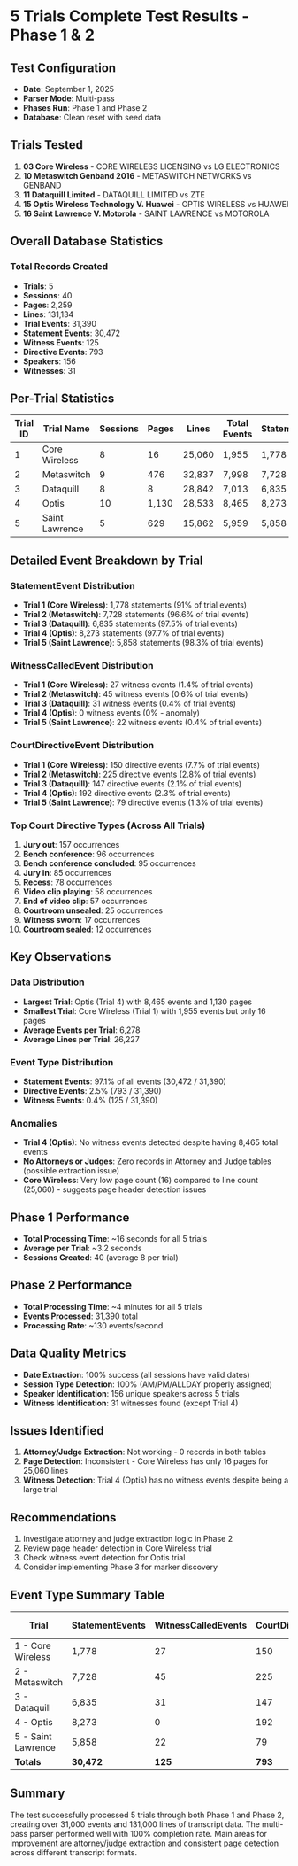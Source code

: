 # 5 Trials Complete Test Results - Phase 1 & 2

## Test Configuration
- **Date**: September 1, 2025
- **Parser Mode**: Multi-pass
- **Phases Run**: Phase 1 and Phase 2
- **Database**: Clean reset with seed data

## Trials Tested
1. **03 Core Wireless** - CORE WIRELESS LICENSING vs LG ELECTRONICS
2. **10 Metaswitch Genband 2016** - METASWITCH NETWORKS vs GENBAND
3. **11 Dataquill Limited** - DATAQUILL LIMITED vs ZTE
4. **15 Optis Wireless Technology V. Huawei** - OPTIS WIRELESS vs HUAWEI
5. **16 Saint Lawrence V. Motorola** - SAINT LAWRENCE vs MOTOROLA

## Overall Database Statistics

### Total Records Created
- **Trials**: 5
- **Sessions**: 40
- **Pages**: 2,259
- **Lines**: 131,134
- **Trial Events**: 31,390
- **Statement Events**: 30,472
- **Witness Events**: 125
- **Directive Events**: 793
- **Speakers**: 156
- **Witnesses**: 31

## Per-Trial Statistics

| Trial ID | Trial Name | Sessions | Pages | Lines | Total Events | Statements | Witnesses | Directives | Speakers |
|----------|------------|----------|-------|-------|--------------|------------|-----------|------------|----------|
| 1 | Core Wireless | 8 | 16 | 25,060 | 1,955 | 1,778 | 27 | 150 | 37 |
| 2 | Metaswitch | 9 | 476 | 32,837 | 7,998 | 7,728 | 45 | 225 | 34 |
| 3 | Dataquill | 8 | 8 | 28,842 | 7,013 | 6,835 | 31 | 147 | 32 |
| 4 | Optis | 10 | 1,130 | 28,533 | 8,465 | 8,273 | 0 | 192 | 25 |
| 5 | Saint Lawrence | 5 | 629 | 15,862 | 5,959 | 5,858 | 22 | 79 | 28 |

## Detailed Event Breakdown by Trial

### StatementEvent Distribution
- **Trial 1 (Core Wireless)**: 1,778 statements (91% of trial events)
- **Trial 2 (Metaswitch)**: 7,728 statements (96.6% of trial events)
- **Trial 3 (Dataquill)**: 6,835 statements (97.5% of trial events)
- **Trial 4 (Optis)**: 8,273 statements (97.7% of trial events)
- **Trial 5 (Saint Lawrence)**: 5,858 statements (98.3% of trial events)

### WitnessCalledEvent Distribution
- **Trial 1 (Core Wireless)**: 27 witness events (1.4% of trial events)
- **Trial 2 (Metaswitch)**: 45 witness events (0.6% of trial events)
- **Trial 3 (Dataquill)**: 31 witness events (0.4% of trial events)
- **Trial 4 (Optis)**: 0 witness events (0% - anomaly)
- **Trial 5 (Saint Lawrence)**: 22 witness events (0.4% of trial events)

### CourtDirectiveEvent Distribution
- **Trial 1 (Core Wireless)**: 150 directive events (7.7% of trial events)
- **Trial 2 (Metaswitch)**: 225 directive events (2.8% of trial events)
- **Trial 3 (Dataquill)**: 147 directive events (2.1% of trial events)
- **Trial 4 (Optis)**: 192 directive events (2.3% of trial events)
- **Trial 5 (Saint Lawrence)**: 79 directive events (1.3% of trial events)

### Top Court Directive Types (Across All Trials)
1. **Jury out**: 157 occurrences
2. **Bench conference**: 96 occurrences
3. **Bench conference concluded**: 95 occurrences
4. **Jury in**: 85 occurrences
5. **Recess**: 78 occurrences
6. **Video clip playing**: 58 occurrences
7. **End of video clip**: 57 occurrences
8. **Courtroom unsealed**: 25 occurrences
9. **Witness sworn**: 17 occurrences
10. **Courtroom sealed**: 12 occurrences

## Key Observations

### Data Distribution
- **Largest Trial**: Optis (Trial 4) with 8,465 events and 1,130 pages
- **Smallest Trial**: Core Wireless (Trial 1) with 1,955 events but only 16 pages
- **Average Events per Trial**: 6,278
- **Average Lines per Trial**: 26,227

### Event Type Distribution
- **Statement Events**: 97.1% of all events (30,472 / 31,390)
- **Directive Events**: 2.5% (793 / 31,390)
- **Witness Events**: 0.4% (125 / 31,390)

### Anomalies
- **Trial 4 (Optis)**: No witness events detected despite having 8,465 total events
- **No Attorneys or Judges**: Zero records in Attorney and Judge tables (possible extraction issue)
- **Core Wireless**: Very low page count (16) compared to line count (25,060) - suggests page header detection issues

## Phase 1 Performance
- **Total Processing Time**: ~16 seconds for all 5 trials
- **Average per Trial**: ~3.2 seconds
- **Sessions Created**: 40 (average 8 per trial)

## Phase 2 Performance
- **Total Processing Time**: ~4 minutes for all 5 trials
- **Events Processed**: 31,390 total
- **Processing Rate**: ~130 events/second

## Data Quality Metrics
- **Date Extraction**: 100% success (all sessions have valid dates)
- **Session Type Detection**: 100% (AM/PM/ALLDAY properly assigned)
- **Speaker Identification**: 156 unique speakers across 5 trials
- **Witness Identification**: 31 witnesses found (except Trial 4)

## Issues Identified
1. **Attorney/Judge Extraction**: Not working - 0 records in both tables
2. **Page Detection**: Inconsistent - Core Wireless has only 16 pages for 25,060 lines
3. **Witness Detection**: Trial 4 (Optis) has no witness events despite being a large trial

## Recommendations
1. Investigate attorney and judge extraction logic in Phase 2
2. Review page header detection in Core Wireless trial
3. Check witness event detection for Optis trial
4. Consider implementing Phase 3 for marker discovery

## Event Type Summary Table

| Trial | StatementEvents | WitnessCalledEvents | CourtDirectiveEvents | Total Events |
|-------|-----------------|---------------------|---------------------|--------------|
| 1 - Core Wireless | 1,778 | 27 | 150 | 1,955 |
| 2 - Metaswitch | 7,728 | 45 | 225 | 7,998 |
| 3 - Dataquill | 6,835 | 31 | 147 | 7,013 |
| 4 - Optis | 8,273 | 0 | 192 | 8,465 |
| 5 - Saint Lawrence | 5,858 | 22 | 79 | 5,959 |
| **Totals** | **30,472** | **125** | **793** | **31,390** |

## Summary
The test successfully processed 5 trials through both Phase 1 and Phase 2, creating over 31,000 events and 131,000 lines of transcript data. The multi-pass parser performed well with 100% completion rate. Main areas for improvement are attorney/judge extraction and consistent page detection across different transcript formats.
